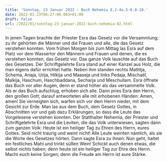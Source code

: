 ```yaml
---
title: 'Sonntag, 23 Januar 2022 : Buch Nehemia 8,2-4a.5-6.8-10.'
date: 2022-01-23T06:27:00.003+01:00
draft: false
url: /2022/01/sonntag-23-januar-2022-buch-nehemia-82.html
---
```


In jenen Tagen brachte der Priester Esra das Gesetz vor die Versammlung; zu ihr gehörten die Männer und die Frauen und alle, die das Gesetz verstehen konnten. Vom frühen Morgen bis zum Mittag las Esra auf dem Platz vor dem Wassertor den Männern und Frauen und denen, die es verstehen konnten, das Gesetz vor. Das ganze Volk lauschte auf das Buch des Gesetzes. Der Schriftgelehrte Esra stand auf einer Kanzel aus Holz, die man eigens dafür errichtet hatte. Neben ihm standen rechts Mattitja, Schema, Anaja, Urija, Hilkija und Maaseja und links Pedaja, Mischaël, Malkija, Haschum, Haschbaddana, Secharja und Meschullam. Esra öffnete das Buch vor aller Augen, denn er stand höher als das versammelte Volk. Als er das Buch aufschlug, erhoben sich alle. Dann pries Esra den Herrn, den großen Gott; darauf antworteten alle mit erhobenen Händen: Amen, amen! Sie verneigten sich, warfen sich vor dem Herrn nieder, mit dem Gesicht zur Erde. Man las aus dem Buch, dem Gesetz Gottes, in Abschnitten vor und gab dazu Erklärungen, so dass die Leute das Vorgelesene verstehen konnten. Der Statthalter Nehemia, der Priester und Schriftgelehrte Esra und die Leviten, die das Volk unterwiesen, sagten dann zum ganzen Volk: Heute ist ein heiliger Tag zu Ehren des Herrn, eures Gottes. Seid nicht traurig und weint nicht! Alle Leute weinten nämlich, als sie die Worte des Gesetzes hörten. Dann sagte Esra zu ihnen: Nun geht, haltet ein festliches Mahl und trinkt süßen Wein! Schickt auch denen etwas, die selbst nichts haben; denn heute ist ein heiliger Tag zur Ehre des Herrn. Macht euch keine Sorgen; denn die Freude am Herrn ist eure Stärke.